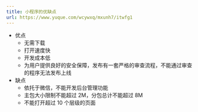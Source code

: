 ```yaml
---
title: 小程序的优缺点
url: https://www.yuque.com/wcywxq/mxunh7/itwfg1
---
```


- 优点
  - 无需下载
  - 打开速度快
  - 开发成本低
  - 为用户提供良好的安全保障，发布有一套严格的审查流程，不能通过审查的程序无法发布上线
- 缺点
  - 依托于微信，不能开发后台管理功能
  - 主包大小限制不能超过 2M，分包总计不能超过 8M
  - 不能打开超过 10 个层级的页面
